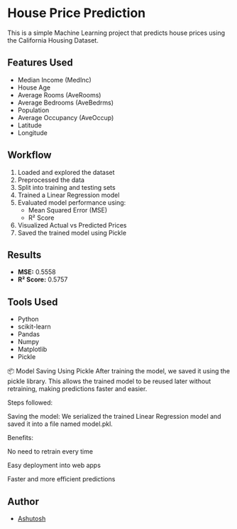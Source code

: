 # House Price Prediction

This is a simple Machine Learning project that predicts house prices using the California Housing Dataset.

## Features Used
- Median Income (MedInc)
- House Age
- Average Rooms (AveRooms)
- Average Bedrooms (AveBedrms)
- Population
- Average Occupancy (AveOccup)
- Latitude
- Longitude

## Workflow
1. Loaded and explored the dataset
2. Preprocessed the data
3. Split into training and testing sets
4. Trained a Linear Regression model
5. Evaluated model performance using:
   - Mean Squared Error (MSE)
   - R² Score
6. Visualized Actual vs Predicted Prices
7. Saved the trained model using Pickle

## Results
- **MSE:** 0.5558
- **R² Score:** 0.5757

## Tools Used
- Python
- scikit-learn
- Pandas
- Numpy
- Matplotlib
- Pickle

📦 Model Saving Using Pickle
After training the model, we saved it using the pickle library.
This allows the trained model to be reused later without retraining, making predictions faster and easier.

Steps followed:

Saving the model:
We serialized the trained Linear Regression model and saved it into a file named model.pkl.

Benefits:

No need to retrain every time

Easy deployment into web apps

Faster and more efficient predictions

## Author
- [Ashutosh](https://github.com/Ashutoshdevo)
